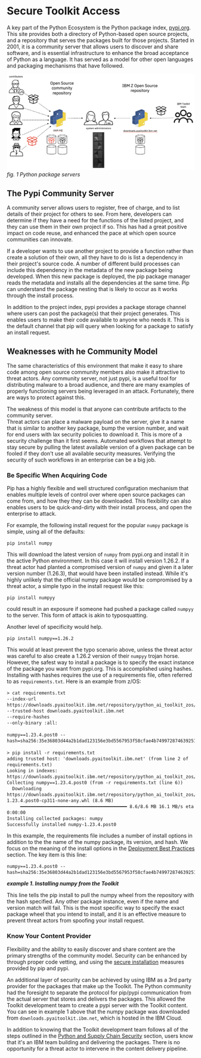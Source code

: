 # Secure Toolkit Access
A key part of the Python Ecosystem is the Python package index, [pypi.org](https://pypi.org/).  This 
site provides both a directory of Python-based open source projects, and a repository that serves 
the  packages built for those projects.  Started in 2001, it is a community server that allows users 
to discover and share software, and is essential infrastructure to enhance the broad acceptance of 
Python as a language.  It has served as a model for other open languages and packaging mechanisms 
that have followed. 

![secure chanel configuration](./images/secure_channel_config.png)
_fig. 1 Python package servers_

## The Pypi Community Server
A community server allows users to register, free of charge, and to list details of their project 
for others to see.  From here, developers can determine if they have a need for the functions of the 
listed project, and they can use them in their own project if so.  This has had a great positive 
impact on code reuse, and enhanced the pace at which open source communities can innovate.

If a developer wants to use another project to provide a function rather than create a solution 
of their own, all they have to do is list a dependency in their project's source code.  A number 
of different build processes can include this dependency in the metadata of the new package being 
developed.  When this new package is deployed, the pip package manager reads the metadata and 
installs all the dependencies at the same time.  Pip can understand the package nesting that
is likely to occur as it works through the install process.

In addition to the project index, pypi provides a package storage channel where users can post the
package(s) that their project generates.  This enables users to make their code available to anyone
who needs it.  This is the default channel that pip will query when looking for a package to 
satisfy an install request.

## Weaknesses with he Community Model
The same characteristics of this environment that make it easy to share code among open source 
community members also make it attractive to threat actors.  Any community server, not just pypi, 
is a useful tool for distributing malware to a broad audience, and there are many examples of 
properly functioning servers being leveraged in an attack.  Fortunately, there are ways to 
protect against this.

The weakness of this model is that anyone can contribute artifacts to the community server.  
Threat actors can place a malware payload on the server, give it a name that is similar to 
another key package, bump the version number, and wait for end users with lax security policies 
to download it.  This is more of a security challenge than it first seems.  Automated workflows 
that attempt to stay secure by pulling the latest available version of a given package can be 
fooled if they don't use all available security measures.  Verifying the security of such
workflows in an enterprise can be a big job.

### Be Specific When Acquiring Code
Pip has a highly flexible and well structured configuration mechanism that enables multiple 
levels of control over where open source packages can come from, and how they they can be
downloaded.  This flexibility can also enables users to be quick-and-dirty with their install 
process, and open the enterprise to attack.

For example, the following install request for the popular ```numpy``` package is simple, using
all of the defaults:

```
pip install numpy
```

This will download the latest version of ```numpy``` from pypi.org and install it in the active 
Python environment.  In this case it will install version 1.26.2.  If a threat actor had planted 
a compromised version of ```numpy``` and given it a later version number (1.26.3), that would 
have been installed instead.  While it's highly unlikely that the official numpy package would 
be compromised by a threat actor, a simple typo in the install request like this:

```
pip install numpyy
```

could result in an exposure if someone had pushed a package called ```numpyy``` to the server. 
This form of attack is akin to typosquatting.

Another level of specificity would help.

```
pip install numpy==1.26.2
```

This would at least prevent the typo scenario above, unless the threat actor was careful to also 
create a 1.26.2 version of their ```numpyy``` trojan horse.  However, the safest way to install 
a package is to specify the exact instance of the package you want from pypi.org.  This is 
accomplished using hashes.  Installing with hashes requires the use of a requirements file, often referred to as ```requirements.txt```.  Here is an example from z/OS:

```
> cat requirements.txt
--index-url https://downloads.pyaitoolkit.ibm.net/repository/python_ai_toolkit_zos/simple
--trusted-host downloads.pyaitoolkit.ibm.net
--require-hashes
--only-binary :all:
 
numpy==1.23.4.post0 --hash=sha256:35e36803d44a2b1dad123156e3bd5567953f58cfae4b749972874639251330dc 

> pip install -r requirements.txt
adding trusted host: 'downloads.pyaitoolkit.ibm.net' (from line 2 of requirements.txt)
Looking in indexes: https://downloads.pyaitoolkit.ibm.net/repository/python_ai_toolkit_zos/simple
Collecting numpy==1.23.4.post0 (from -r requirements.txt (line 6))
  Downloading https://downloads.pyaitoolkit.ibm.net/repository/python_ai_toolkit_zos/packages/numpy/1.23.4.post0/numpy-1.23.4.post0-cp311-none-any.whl (8.6 MB)
     ━━━━━━━━━━━━━━━━━━━━━━━━━━━━━━━━━━━━━━━━ 8.6/8.6 MB 16.1 MB/s eta 0:00:00
Installing collected packages: numpy
Successfully installed numpy-1.23.4.post0
```

In this example, the requirements file includes a number of install options in addition to the 
the name of the numpy package, its version, and hash.  We focus on the meaning of the install 
options in the [Deployment Best Practices](./deployment_best_practices.md) section.  The key 
item is this line:

```
numpy==1.23.4.post0 --hash=sha256:35e36803d44a2b1dad123156e3bd5567953f58cfae4b749972874639251330dc
```
_**example 1.  Installing numpy from the Toolkit**_

This line tells the pip install to pull the numpy wheel from the repository with the hash specified. 
Any other package instance, even if the name and version match will fail.  This is the most specific 
way to specify the exact package wheel that you intend to install, and it is an effective measure to 
prevent threat actors from spoofing your install request.

### Know Your Content Provider
Flexibility and the ability to easily discover and share content are the primary strengths of the 
community model.  Security can be enhanced by through proper code vetting, and using the 
[secure installation](https://pip.pypa.io/en/stable/topics/secure-installs/) measures provided by 
pip and pypi.

An additional layer of security can be achieved by using IBM as a 3rd party provider for the packages 
that make up the Toolkit.  The Python community had the foresight to separate the protocol for 
pip/pypi communication from the actual server that stores and delivers the packages.  This allowed the 
Toolkit development team to create a pypi server with the Toolkit content.  You can see in example 1 
above that the numpy package was downloaded from 
```downloads.pyaitoolkit.ibm.net```, which is hosted in the IBM Cloud.

In addition to knowing that the Toolkit development team follows all of the steps outlined in the 
[Python and Supply Chain Security](./python_supply_security.md) section, users know that it's an 
IBM team building and delivering the packages.  There is no opportunity for a threat actor to 
intervene in the content delivery pipeline.
